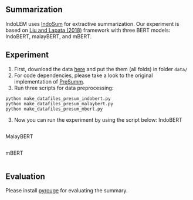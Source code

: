 ## Summarization

IndoLEM uses [IndoSum](https://arxiv.org/abs/1810.05334) for extractive summarization.
Our experiment is based on [Liu and Lapata (2018)](https://arxiv.org/abs/1908.08345) framework with three BERT models: IndoBERT, malayBERT, and mBERT.

## Experiment


1. First, download the data [here](https://drive.google.com/file/d/1OgYbPfXFAv3TbwP1Qcwt_CC9cVWSJaco/view) and put the them (all folds) in folder `data/`
3. For code dependencies, please take a look to the original implementation of [PreSumm](https://github.com/nlpyang/PreSumm).
2. Run three scripts for data preprocessing:
```
python make_datafiles_presum_indobert.py
python make_datafiles_presum_malaybert.py
python make_datafiles_presum_mbert.py
```
3. Now you can run the experiment by using the script below:
IndoBERT
```

```
MalayBERT
```

```
mBERT
```

```

## Evaluation

Please install [pyrouge](https://github.com/bheinzerling/pyrouge) for evaluating the summary.
